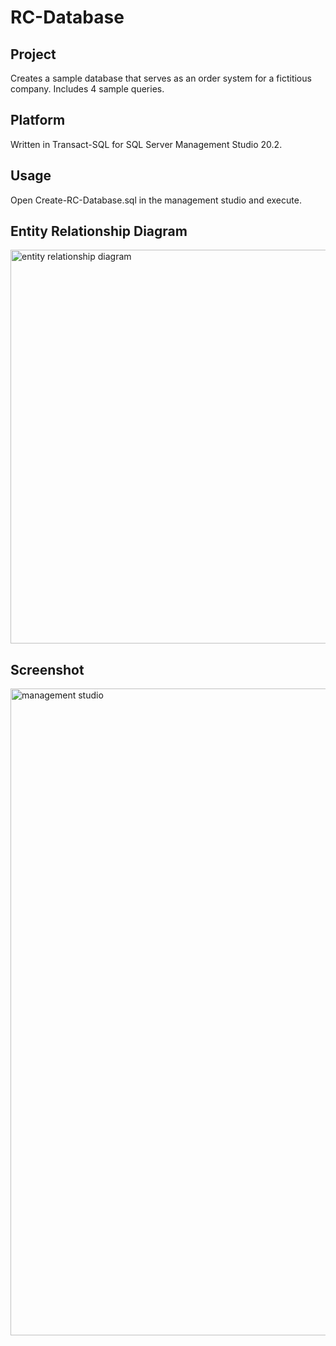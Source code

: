 RC-Database
===========

Project
-------

Creates a sample database that serves as an order system for a fictitious company.
Includes 4 sample queries.

Platform
--------

Written in Transact-SQL for SQL Server Management Studio 20.2.

Usage
-----

Open Create-RC-Database.sql in the management studio and execute.

Entity Relationship Diagram
---------------------------

<img width="756" height="630" alt="entity relationship diagram" src="https://github.com/user-attachments/assets/07ac43e7-8345-4c9b-a5f0-db62d2134668" />

Screenshot
----------

<img width="1919" height="1035" alt="management studio" src="https://github.com/user-attachments/assets/f2526e28-bc19-4ce7-bc35-a149100214d2" />
